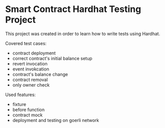 # Smart Contract Hardhat Testing Project

This project was created in order to learn how to write tests using Hardhat.

Covered test cases:
- contract deployment
- correct contract's initial balance setup
- revert invocation
- event invokcation
- contract's balance change
- contract removal
- only owner check

Used features:
- fixture
- before function
- contract mock
- deployment and testing on goerli network 

